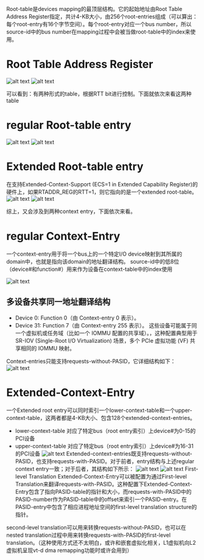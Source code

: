 Root-table是devices mapping的最顶层结构。它的起始地址由Root Table Address Register指定，共计4-KB大小，由256个root-entries组成（可以算出：每个root-entry有16个字节空间）。每个root-entry对应一个bus number，所以source-id中的bus number在mapping过程中会被当做root-table中的index来使用。

# Root Table Address Register
![alt text](../../medias/images_0/dmar--root_table_image.png)
![alt text](../../medias/images_0/dmar--root_table_image-1.png)

可以看到：有两种形式的table，根据RTT bit进行控制。下面就依次来看这两种table

# regular Root-table entry
![alt text](../../medias/images_0/dmar--root_table_image-2.png)
![alt text](../../medias/images_0/dmar--root_table_image-3.png)

# Extended Root-table entry
在支持Extended-Context-Support (ECS=1 in Extended Capability Register)的硬件上，如果RTADDR_REG的RTT=1，则它指向的是一个extended root-table。
![alt text](../../medias/images_0/dmar--root_table_image-4.png)
![alt text](../../medias/images_0/dmar--root_table_image-5.png)

综上，又会涉及到两种context entry，下面依次来看。
# regular Context-Entry
一个context-entry用于将一个bus上的一个特定I/O device映射到其所属的domain中，也就是指向该domain的地址翻译结构。
source-id中的低8位（device#和function#）用来作为设备在context-table中的index使用


![alt text](../../medias/images_0/dmar--root_table_image-6.png)

## 多设备共享同一地址翻译结构
- Device 0: Function 0（由 Context-entry 0 表示）。
- Device 31: Function 7（由 Context-entry 255 表示）。
这些设备可能属于同一个虚拟机或任务域（比如一个 IOMMU 配置的共享域）。，这种配置典型用于 SR-IOV (Single-Root I/O Virtualization) 场景，多个 PCIe 虚拟功能 (VF) 共享相同的 IOMMU 映射。

Context-entries只能支持requests-without-PASID，它详细结构如下：
![alt text](../../medias/images_0/dmar--root_table_image-7.png)

# Extended-Context-Entry
一个Extended root entry可以同时索引一个lower-context-table和一个upper-context-table，这两者都是4-KB大小、包含128个extended-context-entries。
- lower-context-table 对应了特定bus（root entry索引）上device#为0-15的PCI设备
- upper-context-table 对应了特定bus（root entry索引）上device#为16-31的PCI设备
![alt text](../../medias/images_0/dmar--root_table_image-8.png)
Extended-context-entries既支持requests-without-PASID，也支持requests-with-PASID。对于前者，entry结构与上述regular context entry一致；对于后者，其结构如下所示：
![alt text](../../medias/images_0/dmar--root_table_image-9.png)
![alt text](../../medias/images_0/dmar--root_table_image-10.png)
First-level Translation
Extended-Context-Entry可以被配置为通过First-level Translation来翻译requests-with-PASID。这种配置下Extended-Context-Entry包含了指向PASID-table的指针和大小，而requests-with-PASID中的PASID-number作为PASID-table中的offset来索引一个PASID-entry。在PASID-entry中包含了相应进程地址空间的first-level translation structure的指针。

second-level translation可以用来转换requests-without-PASID，也可以在nested translation过程中用来转换requests-with-PASID的first-level translation。（这种使用方式还不太明白，或许和嵌套虚拟化相关，L1虚拟机向L2虚拟机呈现vt-d dma remapping功能时或许会用到）